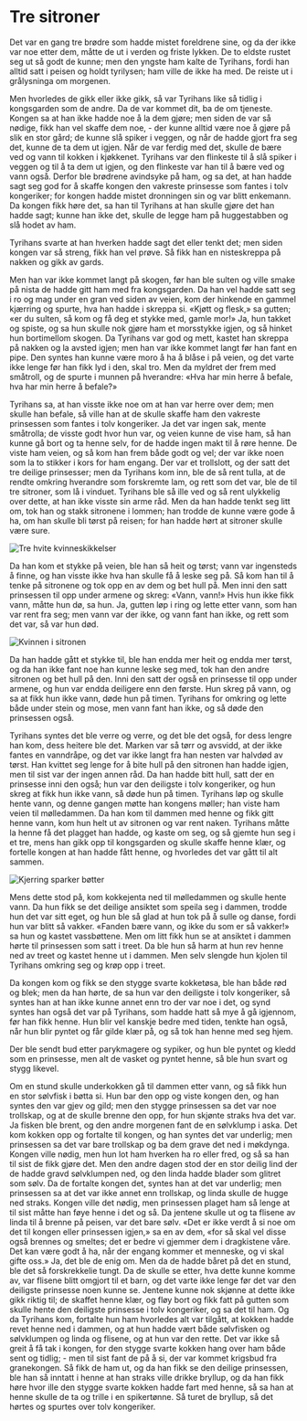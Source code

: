 # Tre sitroner

Det var en gang tre brødre som hadde mistet foreldrene sine, og da der ikke var noe etter dem, måtte de ut i verden og friste lykken. De to eldste rustet seg ut så godt de kunne; men den yngste ham kalte de Tyrihans, fordi han alltid satt i peisen og holdt tyrilysen; ham ville de ikke ha med. De reiste ut i grålysninga om morgenen.

Men hvorledes de gikk eller ikke gikk, så var Tyrihans like så tidlig i kongsgarden som de andre. Da de var kommet dit, ba de om tjeneste. Kongen sa at han ikke hadde noe å la dem gjøre; men siden de var så nødige, fikk han vel skaffe dem noe, - der kunne alltid være noe å gjøre på slik en stor gård; de kunne slå spiker i veggen, og når de hadde gjort fra seg det, kunne de ta dem ut igjen. Når de var ferdig med det, skulle de bære ved og vann til kokken i kjøkkenet. Tyrihans var den flinkeste til å slå spiker i veggen og til å ta dem ut igjen, og den flinkeste var han til å bære ved og vann også. Derfor ble brødrene avindsyke på ham, og sa det, at han hadde sagt seg god for å skaffe kongen den vakreste prinsesse som fantes i tolv kongeriker; for kongen hadde mistet dronningen sin og var blitt enkemann. Da kongen fikk høre det, sa han til Tyrihans at han skulle gjøre det han hadde sagt; kunne han ikke det, skulle de legge ham på huggestabben og slå hodet av ham.

Tyrihans svarte at han hverken hadde sagt det eller tenkt det; men siden kongen var så streng, fikk han vel prøve. Så fikk han en nisteskreppa på nakken og gikk av gards.

Men han var ikke kommet langt på skogen, før han ble sulten og ville smake på nista de hadde gitt ham med fra kongsgarden. Da han vel hadde satt seg i ro og mag under en gran ved siden av veien, kom der hinkende en gammel kjærring og spurte, hva han hadde i skreppa si. «Kjøtt og flesk,» sa gutten; «er du sulten, så kom og få deg et stykke med, gamle mor!» Ja, hun takket og spiste, og sa hun skulle nok gjøre ham et morsstykke igjen, og så hinket hun bortimellom skogen. Da Tyrihans var god og mett, kastet han skreppa på nakken og la avsted igjen; men han var ikke kommet langt før han fant en pipe. Den syntes han kunne være moro å ha å blåse i på veien, og det varte ikke lenge før han fikk lyd i den, skal tro. Men da myldret der frem med småtroll, og de spurte i munnen på hverandre: «Hva har min herre å befale, hva har min herre å befale?»

Tyrihans sa, at han visste ikke noe om at han var herre over dem; men skulle han befale, så ville han at de skulle skaffe ham den vakreste prinsessen som fantes i tolv kongeriker. Ja det var ingen sak, mente småtrolla; de visste godt hvor hun var, og veien kunne de vise ham, så han kunne gå bort og ta henne selv, for de hadde ingen makt til å røre henne. De viste ham veien, og så kom han frem både godt og vel; der var ikke noen som la to stikker i kors for ham engang. Der var et trollslott, og der satt det tre deilige prinsesser; men da Tyrihans kom inn, ble de så rent tulla, at de rendte omkring hverandre som forskremte lam, og rett som det var, ble de til tre sitroner, som lå i vinduet. Tyrihans ble så ille ved og så rent ulykkelig over dette, at han ikke visste sin arme råd. Men da han hadde tenkt seg litt om, tok han og stakk sitronene i lommen; han trodde de kunne være gode å ha, om han skulle bli tørst på reisen; for han hadde hørt at sitroner skulle være sure.

![Tre hvite kvinneskikkelser](./tc1.png)

Da han kom et stykke på veien, ble han så heit og tørst; vann var ingensteds å finne, og han visste ikke hva han skulle få å leske seg på. Så kom han til å tenke på sitronene og tok opp en av dem og bet hull på. Men inni den satt prinsessen til opp under armene og skreg: «Vann, vann!» Hvis hun ikke fikk vann, måtte hun dø, sa hun. Ja, gutten løp i ring og lette etter vann, som han var rent fra seg; men vann var der ikke, og vann fant han ikke, og rett som det var, så var hun død.

![Kvinnen i sitronen](./tc2.png)

Da han hadde gått et stykke til, ble han endda mer heit og endda mer tørst, og da han ikke fant noe han kunne leske seg med, tok han den andre sitronen og bet hull på den. Inni den satt der også en prinsesse til opp under armene, og hun var endda deiligere enn den første. Hun skreg på vann, og sa at fikk hun ikke vann, døde hun på timen. Tyrihans for omkring og lette både under stein og mose, men vann fant han ikke, og så døde den prinsessen også.

Tyrihans syntes det ble verre og verre, og det ble det også, for dess lengre han kom, dess heitere ble det. Marken var så tørr og avsvidd, at der ikke fantes en vanndråpe, og det var ikke langt fra han nesten var halvdød av tørst. Han kvittet seg lenge for å bite hull på den sitronen han hadde igjen, men til sist var der ingen annen råd. Da han hadde bitt hull, satt der en prinsesse inni den også; hun var den deiligste i tolv kongeriker, og hun skreg at fikk hun ikke vann, så døde hun på timen. Tyrihans løp og skulle hente vann, og denne gangen møtte han kongens møller; han viste ham veien til mølledammen. Da han kom til dammen med henne og fikk gitt henne vann, kom hun helt ut av sitronen og var rent naken. Tyrihans måtte la henne få det plagget han hadde, og kaste om seg, og så gjemte hun seg i et tre, mens han gikk opp til kongsgarden og skulle skaffe henne klær, og fortelle kongen at han hadde fått henne, og hvorledes det var gått til alt sammen.

![Kjerring sparker bøtter](./tc3.png)

Mens dette stod på, kom kokkejenta ned til mølledammen og skulle hente vann. Da hun fikk se det deilige ansiktet som speila seg i dammen, trodde hun det var sitt eget, og hun ble så glad at hun tok på å sulle og danse, fordi hun var blitt så vakker. «Fanden bære vann, og ikke du som er så vakker!» sa hun og kastet vassbøttene. Men om litt fikk hun se at ansiktet i dammen hørte til prinsessen som satt i treet. Da ble hun så harm at hun rev henne ned av treet og kastet henne ut i dammen. Men selv slengde hun kjolen til Tyrihans omkring seg og krøp opp i treet.

Da kongen kom og fikk se den stygge svarte kokketøsa, ble han både rød og blek; men da han hørte, de sa hun var den deiligste i tolv kongeriker, så syntes han at han ikke kunne annet enn tro der var noe i det, og synd syntes han også det var på Tyrihans, som hadde hatt så mye å gå igjennom, før han fikk henne. Hun blir vel kanskje bedre med tiden, tenkte han også, når hun blir pyntet og får gilde klær på, og så tok han henne med seg hjem.

Der ble sendt bud etter parykmagere og sypiker, og hun ble pyntet og kledd som en prinsesse, men alt de vasket og pyntet henne, så ble hun svart og stygg likevel.

Om en stund skulle underkokken gå til dammen etter vann, og så fikk hun en stor sølvfisk i bøtta si. Hun bar den opp og viste kongen den, og han syntes den var gjev og gild; men den stygge prinsessen sa det var noe trollskap, og at de skulle brenne den opp, for hun skjønte straks hva det var. Ja fisken ble brent, og den andre morgenen fant de en sølvklump i aska. Det kom kokken opp og fortalte til kongen, og han syntes det var underlig; men prinsessen sa det var bare trollskap og ba dem grave det ned i møkdynga. Kongen ville nødig, men hun lot ham hverken ha ro eller fred, og så sa han til sist de fikk gjøre det. Men den andre dagen stod der en stor deilig lind der de hadde gravd sølvklumpen ned, og den linda hadde blader som glitret som sølv. Da de fortalte kongen det, syntes han at det var underlig; men prinsessen sa at det var ikke annet enn trollskap, og linda skulle de hugge ned straks. Kongen ville det nødig, men prinsessen plaget ham så lenge at til sist måtte han føye henne i det og så. Da jentene skulle ut og ta flisene av linda til å brenne på peisen, var det bare sølv. «Det er ikke verdt å si noe om det til kongen eller prinsessen igjen,» sa en av dem, «for så skal vel disse også brennes og smeltes; det er bedre vi gjemmer dem i dragkistene våre. Det kan være godt å ha, når der engang kommer et menneske, og vi skal gifte oss.» Ja, det ble de enig om. Men da de hadde båret på det en stund, ble det så forskrekkelie tungt. Da de skulle se etter, hva dette kunne komme av, var flisene blitt omgjort til et barn, og det varte ikke lenge før det var den deiligste prinsesse noen kunne se. Jentene kunne nok skjønne at dette ikke gikk riktig til; de skaffet henne klær, og fløy bort og fikk fatt på gutten som skulle hente den deiligste prinsesse i tolv kongeriker, og sa det til ham. Og da Tyrihans kom, fortalte hun ham hvorledes alt var tilgått, at kokken hadde revet henne ned i dammen, og at hun hadde vært både sølvfisken og sølvklumpen og linda og flisene, og at hun var den rette. Det var ikke så greit å få tak i kongen, for den stygge svarte kokken hang over ham både sent og tidlig; - men til sist fant de på å si, der var kommet krigsbud fra granekongen. Så fikk de ham ut, og da han fikk se den deilige prinsessen, ble han så inntatt i henne at han straks ville drikke bryllup, og da han fikk høre hvor ille den stygge svarte kokken hadde fart med henne, så sa han at henne skulle de ta og trille i en spikertønne. Så turet de bryllup, så det hørtes og spurtes over tolv kongeriker.

